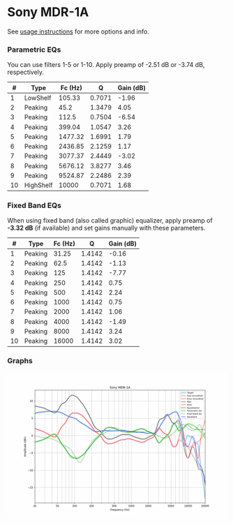 # Sony MDR-1A
See [usage instructions](https://github.com/jaakkopasanen/AutoEq#usage) for more options and info.

### Parametric EQs
You can use filters 1-5 or 1-10. Apply preamp of -2.51 dB or -3.74 dB, respectively.

|   # | Type      |   Fc (Hz) |      Q |   Gain (dB) |
|-----|-----------|-----------|--------|-------------|
|   1 | LowShelf  |    105.33 | 0.7071 |       -1.96 |
|   2 | Peaking   |     45.2  | 1.3479 |        4.05 |
|   3 | Peaking   |    112.5  | 0.7504 |       -6.54 |
|   4 | Peaking   |    399.04 | 1.0547 |        3.26 |
|   5 | Peaking   |   1477.32 | 1.6991 |        1.79 |
|   6 | Peaking   |   2436.85 | 2.1259 |        1.17 |
|   7 | Peaking   |   3077.37 | 2.4449 |       -3.02 |
|   8 | Peaking   |   5676.12 | 3.8277 |        3.46 |
|   9 | Peaking   |   9524.87 | 2.2486 |        2.39 |
|  10 | HighShelf |  10000    | 0.7071 |        1.68 |

### Fixed Band EQs
When using fixed band (also called graphic) equalizer, apply preamp of **-3.32 dB** (if available) and set gains manually with these parameters.

|   # | Type    |   Fc (Hz) |      Q |   Gain (dB) |
|-----|---------|-----------|--------|-------------|
|   1 | Peaking |     31.25 | 1.4142 |       -0.16 |
|   2 | Peaking |     62.5  | 1.4142 |       -1.13 |
|   3 | Peaking |    125    | 1.4142 |       -7.77 |
|   4 | Peaking |    250    | 1.4142 |        0.75 |
|   5 | Peaking |    500    | 1.4142 |        2.24 |
|   6 | Peaking |   1000    | 1.4142 |        0.75 |
|   7 | Peaking |   2000    | 1.4142 |        1.06 |
|   8 | Peaking |   4000    | 1.4142 |       -1.49 |
|   9 | Peaking |   8000    | 1.4142 |        3.24 |
|  10 | Peaking |  16000    | 1.4142 |        3.02 |

### Graphs
![](./Sony%20MDR-1A.png)

